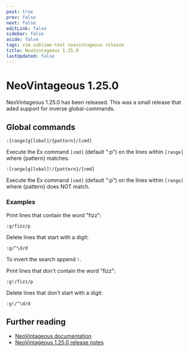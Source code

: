 ```yaml
---
post: true
prev: false
next: false
editLink: false
sidebar: false
aside: false
tags: vim sublime-text neovintageous release
title: NeoVintageous 1.25.0
lastUpdated: false
---
```


# NeoVintageous 1.25.0

NeoVintageous 1.25.0 has been released. This was a small release that aded support for inverse global-commands.

## Global commands

```
:[range]g[lobal]/{pattern}/[cmd]
```

Execute the Ex command `[cmd]` (default ":p") on the lines within `[range]` where {pattern} matches.

```
:[range]g[lobal]!/{pattern}/[cmd]
```

Execute the Ex command `[cmd]` (default ":p") on the lines within `[range]` where {pattern} does NOT match.

### Examples

Print lines that contain the word "fizz":

```
:g/fizz/p
```

Delete lines that start with a digit:

```
:g/^\d/d
```

To invert the search append `!`.

Print lines that don't contain the word "fizz":

```
:g!/fizz/p
```

Delete lines that don't start with a digit:

```
:g!/^\d/d
```

## Further reading

* [NeoVintageous documentation](https://neovintageous.github.io/)
* [NeoVintageous 1.25.0 release notes](https://github.com/NeoVintageous/NeoVintageous/releases/tag/1.25.0)

